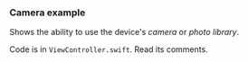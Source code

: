 ###  Camera example

Shows the ability to use the device's *camera* or *photo library*. 

Code is in `ViewController.swift`.
Read its comments.

